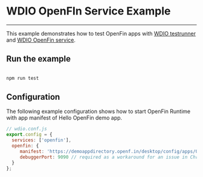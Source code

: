 WDIO OpenFIn Service Example
================================

----

This example demonstrates how to test OpenFin apps with [WDIO testrunner](http://webdriver.io/guide/testrunner/gettingstarted.html) and [WDIO OpenFin service](https://github.com/wenjunche/wdio-openfin-service.git).

## Run the example

```js

npm run test

```

## Configuration

The following example configuration shows how to start OpenFin Runtime with app manifest of Hello OpenFin demo app.

```js
// wdio.conf.js
export.config = {
  services: ['openfin'],
  openfin: {
     manifest: 'https://demoappdirectory.openf.in/desktop/config/apps/OpenFin/HelloOpenFin/selenium.json',
     debuggerPort: 9090 // required as a workaround for an issue in ChromeDriver
  }
};
```

